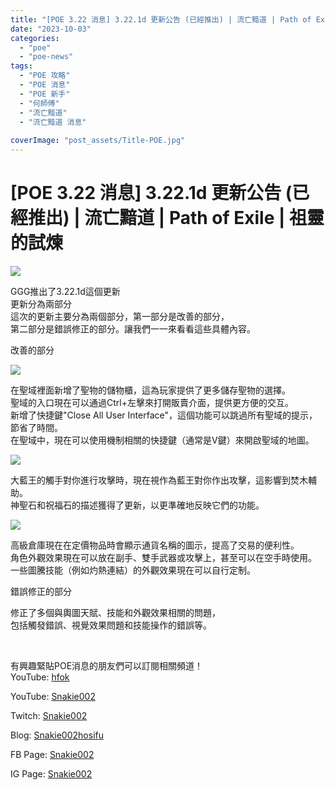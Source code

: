 ```yaml
---
title: "[POE 3.22 消息] 3.22.1d 更新公告 (已經推出) | 流亡黯道 | Path of Exile | 祖靈的試煉"
date: "2023-10-03"
categories: 
  - "poe"
  - "poe-news"
tags: 
  - "POE 攻略"
  - "POE 消息"
  - "POE 新手"
  - "何師傅"
  - "流亡黯道"
  - "流亡黯道 消息"
  
coverImage: "post_assets/Title-POE.jpg"
---
```


# \[POE 3.22 消息\] 3.22.1d 更新公告 (已經推出) | 流亡黯道 | Path of Exile | 祖靈的試煉

  
![](post_assets/Title-POE-1024x576.jpg)  

  
GGG推出了3.22.1d這個更新  
更新分為兩部分  
這次的更新主要分為兩個部分，第一部分是改善的部分，  
第二部分是錯誤修正的部分。讓我們一一來看看這些具體內容。  

  
改善的部分  

  
![](post_assets/1.png)  

  
在聖域裡面新增了聖物的儲物櫃，這為玩家提供了更多儲存聖物的選擇。  
聖域的入口現在可以通過Ctrl+左擊來打開販賣介面，提供更方便的交互。  
新增了快捷鍵"Close All User Interface"，這個功能可以跳過所有聖域的提示，節省了時間。  
在聖域中，現在可以使用機制相關的快捷鍵（通常是V鍵）來開啟聖域的地圖。  

  
![](post_assets/2-1024x576.png)  

  
大藍王的觸手對你進行攻擊時，現在視作為藍王對你作出攻擊，這影響到焚木輔助。  
神聖石和祝福石的描述獲得了更新，以更準確地反映它們的功能。  

  
![](post_assets/3.png)  

  
高級倉庫現在在定價物品時會顯示通貨名稱的圖示，提高了交易的便利性。  
角色外觀效果現在可以放在副手、雙手武器或攻擊上，甚至可以在空手時使用。  
一些圖騰技能（例如灼熱連結）的外觀效果現在可以自行定制。  

  
錯誤修正的部分  

  
修正了多個與輿圖天賦、技能和外觀效果相關的問題，  
包括觸發錯誤、視覺效果問題和技能操作的錯誤等。  

  
   

  
有興趣緊貼POE消息的朋友們可以訂閱相關頻道！  
YouTube: [hfok](https://www.youtube.com/channel/UC2m4uqcEr8pIxkO6odaDHjw/)  

  
  

  
  
YouTube: [Snakie002](https://www.youtube.com/c/Snakie002/)  

  
Twitch: [Snakie002](https://www.twitch.tv/snakie002/)  

  
Blog: [Snakie002hosifu](https://snakie002hosifu.blog/)  

  
FB Page: [Snakie002](https://www.facebook.com/Snakie002/)  

  
IG Page: [Snakie002](https://www.instagram.com/snakie002/)
